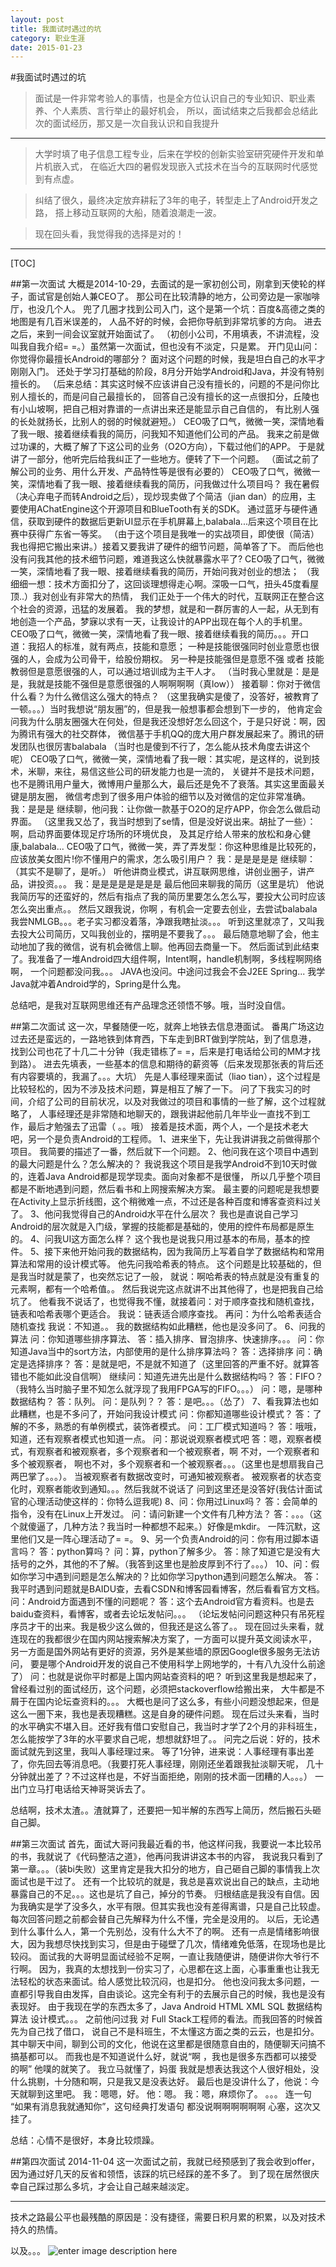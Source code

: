 ```yaml
---
layout: post
title: 我面试时遇过的坑
category: 职业生涯
date: 2015-01-23
---
```


#我面试时遇过的坑
>面试是一件非常考验人的事情，也是全方位认识自己的专业知识、职业素养、个人素质、言行举止的最好机会，
所以，面试结束之后我都会总结此次的面试经历，那又是一次自我认识和自我提升  

- - - - - - - - 

>大学时填了电子信息工程专业，后来在学校的创新实验室研究硬件开发和单片机嵌入式，
在临近大四的暑假发现嵌入式技术在当今的互联网时代感觉到有点虚。

>纠结了很久，最终决定放弃耕耘了3年的电子，转型走上了Android开发之路，
搭上移动互联网的大船，随着浪潮走一波。
	
>现在回头看，我觉得我的选择是对的！

- - - - - - - - 

[TOC]

##第一次面试
	大概是2014-10-29，去面试的是一家初创公司，刚拿到天使轮的样子，面试官是创始人兼CEO了。
	那公司在比较清静的地方，公司旁边是一家咖啡厅，也没几个人。
	兜了几圈才找到公司入门，这个是第一个坑：百度&高德之类的地图是有几百米误差的，
	人品不好的时候，会把你导航到非常坑爹的方向。
	进去之后，来到一间会议室就开始面试了。
	（初创小公司，不用填表，不讲流程，没叫我自我介绍= =。）虽然第一次面试，但也没有不淡定，只是累。
	开门见山问：你觉得你最擅长Android的哪部分？
	面对这个问题的时候，我是坦白自己的水平才刚刚入门。
	还处于学习打基础的阶段，8月分开始学Android和Java，并没有特别擅长的。
	（后来总结：其实这时候不应该讲自己没有擅长的，问题的不是问你比别人擅长的，而是问自己最擅长的，
	回答自己没有擅长的这一点很扣分，丘陵也有小山坡啊，把自己相对靠谱的一点讲出来还是能显示自己自信的，
	有比别人强的长处就扬长，比别人的弱的时候就避短。）
	CEO吸了口气，微微一笑，深情地看了我一眼、接着继续看我的简历，问我知不知道他们公司的产品。
	我来之前是做过功课的，大概了解了下这公司的业务（O2O方向），下载过他们的APP。
	于是就讲了一部分，他听完后给我纠正了一些地方。便转了下一个问题。
	（面试之前了解公司的业务、用什么开发、产品特性等是很有必要的）
	CEO吸了口气，微微一笑，深情地看了我一眼、接着继续看我的简历，问我做过什么项目吗？
	我在暑假（决心弃电子而转Android之后），现炒现卖做了个简洁（jian dan）的应用，主
	要使用AChatEngine这个开源项目和BlueTooth有关的SDK。
	通过蓝牙与硬件通信，获取到硬件的数据后更新UI显示在手机屏幕上,balabala...后来这个项目在比赛中获得广东省一等奖。
	（由于这个项目是我唯一的实战项目，即使很（简洁）我也得把它搬出来讲。）接着又要我讲了硬件的细节问题，简单答了下。
	而后他也没有问我其他的技术细节问题，难道我这么快就暴露水平了?
	CEO吸了口气，微微一笑，深情地看了我一眼、接着继续看我的简历，开始问我对创业的想法；
	（我细细一想：技术方面扣分了，这回谈理想得走心啊。深吸一口气，扭头45度看屋顶..）我对创业有非常大的热情，
	我们正处于一个伟大的时代，互联网正在整合这个社会的资源，迅猛的发展着。
	我的梦想，就是和一群厉害的人一起，从无到有地创造一个产品，梦寐以求有一天，让我设计的APP出现在每个人的手机里。
	CEO吸了口气，微微一笑，深情地看了我一眼、接着继续看我的简历。。。开口道：我招人的标准，就有两点，技能和意愿；
	一种是技能很强同时创业意愿也很强的人，会成为公司骨干，给股份期权。
	另一种是技能强但是意愿不强 或者 技能教弱但是意愿很强的人，可以通过培训成为主干人才。
	（当时我心里就是：是是是，我就是技能不强但是意愿很强的人啊啊啊啊（真low））
	接着聊：你对于微信什么看？为什么微信这么强大的特点？
	（这里我确实是傻了，没答好，被教育了一顿。。。）当时我想说“朋友圈”的，但是我一般想事都会想到下一步的，
	他肯定会问我为什么朋友圈强大在何处，但是我还没想好怎么回这个，于是只好说：啊，因为腾讯有强大的社交群体，
	微信基于手机QQ的庞大用户群发展起来了。腾讯的研发团队也很厉害balabala
	（当时也是傻到不行了，怎么能从技术角度去讲这个呢）
	CEO吸了口气，微微一笑，深情地看了我一眼：其实呢，是这样的，说到技术，米聊，来往，易信这些公司的研发能力也是一流的，
	关键并不是技术问题，也不是腾讯用户量大，微博用户量那么大，最后还是免不了衰落。其实这里面最关键是朋友圈，
	微信考虑到了很多用户体验的细节以及对微信的定位非常准确。
	我：是是是
	继续聊，他问我：让你做一款基于O2O的足疗APP，你会怎么做启动界面。
	（这里我又怂了，我当时想到了se情，但是没好说出来。胡扯了一些）：啊，启动界面要体现足疗场所的环境优良，
	及其足疗给人带来的放松和身心健康,balabala...
	CEO吸了口气，微微一笑，弄了弄发型：你这种思维是比较死的，应该放美女图片!你不懂用户的需求，怎么吸引用户？
	我：是是是是是
	继续聊：（其实不是聊了，是听。）
	听他讲商业模式，讲互联网思维，讲创业圈子，讲产品，讲投资。。。
	我：是是是是是是是是
	最后他回来聊我的简历（这里是坑）
	他说我简历写的还蛮好的，然后有指点了我的简历里要怎么怎么写，要投大公司时应该怎么突出重点。。
	然后又跟我说，你啊 ，有机会一定要去创业，去尝试balabala
	我尝NMLGB。。。老子实习都没着落，净跟我瞎扯淡。。。
	听到这里就凉了，又叫我去投大公司简历，又叫我创业的，摆明是不要我了。。。
	最后随意地聊了会，他主动地加了我的微信，说有机会微信上聊。他再回去商量一下。
	然后面试到此结束了。我准备了一堆Android四大组件啊，Intent啊，handle机制啊，多线程啊网络啊，
	一个问题都没问我。。。
	JAVA也没问。中途问过我会不会J2EE Spring...
	我学Java就冲着Android学的，Spring是什么鬼。
	
总结吧，是我对互联网思维还有产品理念还领悟不够。哦，当时没自信。


##第二次面试
	这一次，早餐随便一吃，就奔上地铁去信息港面试。
	番禺广场这边过去还是蛮远的，一路地铁到体育西，下车走到BRT做到学院站，到了信息港，
	找到公司也花了十几二十分钟（我走错栋了= =，后来是打电话给公司的MM才找到路）。
	进去先填表，一些基本的信息和期待的薪资等（后来发现那张表的背后还有内容要填的，我漏了。。。大坑）
	先是人事经理来面试（liao tian），这个过程是比较轻松的，因为不涉及技术问题，算是相互了解了一下。
	问了下我实习的时间，介绍了公司的目前状况，以及对我做过的项目和事情的一些了解，这个过程就略了，
	人事经理还是非常随和地聊天的，跟我讲起他前几年毕业一直找不到工作，最后才勉强去了迅雷（ 。。哦）
	接着是技术面，两个人，一个是技术老大吧，另一个是负责Android的工程师。
	1、进来坐下，先让我讲讲我之前做得那个项目。
	我简要的描述了一番，然后就下一个问题。
	2、他问我在这个项目中遇到的最大问题是什么？怎么解决的？
	我说我这个项目是我学Android不到10天时做的，连着Java Android都是现学现卖。面向对象都不是很懂，
	所以几乎整个项目都是不断地遇到问题，然后看书和上网搜索解决方案。
	最主要的问题呢是我想要在Activity上显示折线图，这个稍微难一点，不过还是各种百度和博客查资料过关了。
	3、他问我觉得自己的Android水平在什么层次？
	我也是直说自己学习Android的层次就是入门级，掌握的技能都是基础的，使用的控件布局都是原生的。
	4、问我UI这方面怎么样？
	这个我也是说我只用过基本的布局，基本的控件。
	5、接下来他开始问我的数据结构，因为我简历上写着自学了数据结构和常用算法和常用的设计模式等。
	他先问我哈希表的特点。 这个问题是比较基础的，但是我当时就是蒙了，也突然忘记了一般，
	就说：啊哈希表的特点就是没有重复的元素啊，都有一个哈希值。。
	然后我说完这点就讲不出其他得了，也是把我自己给坑了。
	他看我不说话了，也觉得我不懂，就接着问：对于顺序查找和随机查找，链表和哈希表哪个更适合。
	我说：链表适合顺序查找。
	再问：为什么哈希表适合随机查找
	我说：不知道。。
	我的数据结构如此糟糕，他也是没多问了。
	6、问我的算法
	问：你知道哪些排序算法、
	答：插入排序、冒泡排序、快速排序。。。
	问：你知道Java当中的sort方法，内部使用的是什么排序算法吗？
	答：选择排序
	问：确定是选择排序？
	答：是就是吧，不是就不知道了（这里回答的严重不好。就算答错也不能如此没自信啊）
	继续问：知道先进先出是什么数据结构吗？
	答：FIFO？（我特么当时脑子里不知怎么就浮现了我用FPGA写的FIFO。。。）
	问：嗯，是哪种数据结构？
	答：队列。
	问：是队列？？
	答：是吧。。。（怂了）
	7、看我算法也如此糟糕，也是不多问了，开始问我设计模式
	问：你都知道哪些设计模式？
	答：了解的不多，熟悉的有单例模式，装饰者模式。
	问：工厂模式知道吗？
	答：哦哦，知道，还有观察者模式也知道一点。
	问：那说说观察者模式吧
	答：嗯，观察者模式，有观察者和被观察者，多个观察者和一个被观察者，啊 不对，一个观察者和多个被观察者，
	啊也不对，多个观察者和一个被观察者。。。（这里也是想扇我自己两巴掌了。。。）。
	当被观察者有数据改变时，可通知被观察者。
	被观察者的状态变化时，观察者能收到通知。。。然后我就不说话了
	问到这里还是没答好(我估计面试官的心理活动使这样的：你特么逗我呢)
	8、问：你用过Linux吗？
	答：会简单的指令，没有在Linux上开发过。
	问：请问新建一个文件有几种方法？
	答：。。。（这个就傻逼了，几种方法？我当时一种都想不起来。）好像是mkdir。
	一阵沉默，这里他们又是一阵心理活动了= =。
	9、另一个负责Android的问：你有用过脚本语言吗？
	答：python算吗？
	问：算，python了解多少。
	答：除了知道它是没有大括号的之外，其他的不了解。（我答到这里也是脸皮厚到不行了。。。）
	10、问：假如你学习中遇到问题是怎么解决的？比如你学习python遇到问题怎么解决。
	答：我平时遇到问题就是BAIDU查，去看CSDN和博客园看博客，然后看看官方文档。
	问：Android方面遇到不懂的问题呢？
	答：这个去Android官方看资料。也是去baidu查资料，看博客，或者去论坛发帖问。。。
	（论坛发帖问问题这种只有吊死程序员才干的出来。我是极少这么做的，但我还是这么答了。。
	现在回过头来看，就连现在的我都很少在国内网站搜索解决方案了，一方面可以提升英文阅读水平，
	另一方面是国外网站有更好的资源，另外是某些墙的原因Google很多服务无法访问，
	要是哪个Android开发的说自己不使用科学上网地学的，十有八九没什么前途了）
	问：也就是说你平时都是上国内网站查资料的吧？
	听到这里我是想起来了，曾经看过别的面试经历，这个问题，必须把stackoverflow给搬出来，
	大牛都是不屑于在国内论坛查资料的。。。
	大概也是问了这么多，有些小问题没想起来，但是这么一圈下来，我也是表现糟糕。这是自身的硬件问题。
	现在后过头来看，当时的水平确实不堪入目。还好我有借口安慰自己，我当时才学了2个月的非科班生，
	怎么能按学了3年的水平要求自己呢，想想就舒坦了。。
	问完之后说：好的，技术面试就先到这里，我叫人事经理过来。
	等了1分钟，进来说：人事经理有事出差了，你先回去等消息吧。（我要打死人事经理，刚刚还坐着跟我扯淡聊天呢，
	几十分钟就出差了？不过这样也是，不好当面拒绝，刚刚的技术面一团糟的人。。。）
	一出门立马打电话给天神哥哭诉去了。
	
总结啊，技术太渣。。渣就算了，还要把一知半解的东西写上简历，然后搬石头砸自己脚。


##第三次面试
	首先，面试大哥问我最近看的书，他这样问我，我要说一本比较吊的书，我就说了《代码整洁之道》，他再问我讲讲这本书的内容，
	我说我只看到了第一章。。。（装bi失败）这里肯定是我大扣分的地方，自己砸自己脚的事情我上次面试也是干过了。
	还有一个比较坑的就是，我总是喜欢说出自己的缺点，主动地暴露自己的不足。。。这也是坑了自己，掉分的节奏。
	归根结底是我没有自信。因为我确实是学了没多久，水平有限。但其实我也没有差得离谱，只是自己比较虚。
	每次回答问题之前都会替自己先解释为什么不懂，完全是没用的。
	以后，无论遇到什么事什么人，第一个先别怂，没有什么大不了的啊。
	还有一点是情绪影响很大，因为我想尽快找到实习，但是由于碰壁了几次，情绪难免低落，在现场也是比较闷。
	面试我的大哥明显面试经验不足啊，一直让我随便讲，随便讲你大爷行不行啊。
	因为，我真的太想找到一份实习了，心思都在这上面，心事重重也让我无法轻松的状态来面试。给人感觉比较沉闷，也是扣分。
	他也没问我太多问题，一直都引导我自由发挥，自由谈论。这完全有利于的去展示自己的时候，我也是没有表现好。
	由于我现在学的东西太多了，Java Android HTML XML SQL 数据结构  算法 设计模式。。。
	之前他问过我 对 Full Stack工程师的看法。而我回答的时候首先为自己找了借口，
	说自己不是科班生，不太懂这方面之类的云云，也是扣分。
	其中聊天中间，聊到公司的文化，他说在这里都是很随意自由的，随便聊天问搞不搞基都可以。
	而我也是不知道说什么好，就说“啊 ，我也是很多东西都可以接受的啊”  他噗的就笑了。
	我立马就懂了，妈蛋 我就是想表达我这个人很好相处，没什么挑剔，十分随和啊，只是我又是没表达好。
	最后也是没讲什么了，他说：今天就聊到这里吧。
	我：嗯嗯，好。
	他：嗯。
	我：嗯，麻烦你了。
	。。。
	连一句 “如果有消息我就通知你”，这句经典打发语句 都没说啊啊啊啊啊啊
	心塞，这次又挂了。

总结：心情不是很好，本身比较烦躁。

##第四次面试
	2014-11-04 这一次面试之前，我就已经预感到了我会收到offer，
	因为通过好几天的反省和领悟，该踩的坑已经踩的差不多了。
	到了现在居然很庆幸自己踩过那么多坑，才会让自己越来越淡定。
	
- - - - - - 

技术之路最公平也最残酷的原因是：没有捷径，需要日积月累的积累，以及对技术持久的热情。

以及。。。
![enter image description here](https://github.com/JackOwen/jackowen.github.io/blob/master/res/img/blog/beihoushuowoshuai.gif)